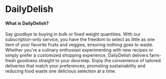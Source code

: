 # DailyDelish

#### What is DailyDelish?

Say goodbye to buying in bulk or fixed weight quantities. With our subscription-only service, you have the freedom to select as little as one item of your favorite fruits and veggies, ensuring nothing goes to waste. Whether you're a culinary enthusiast experimenting with new recipes or simply prefer a customized shopping experience, DailyDelish delivers farm-fresh goodness straight to your doorstep. Enjoy the convenience of tailored deliveries that match your preferences, promoting sustainability and reducing food waste one delicious selection at a time. 

